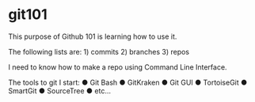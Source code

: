 # git101

This purpose of Github 101 is learning how to use it.

The following lists are: 1) commits 2) branches 3) repos

I need to know how to make a repo using Command Line Interface.

The tools to git I start:
● Git Bash
● GitKraken
● Git GUI
● TortoiseGit
● SmartGit
● SourceTree
● etc…
